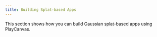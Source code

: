 ```yaml
---
title: Building Splat-based Apps
---
```


This section shows how you can build Gaussian splat-based apps using PlayCanvas.
